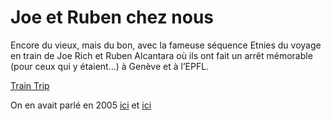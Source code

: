 # Joe et Ruben chez nous

Encore du vieux, mais du bon, avec la fameuse séquence Etnies du voyage en train de Joe Rich et Ruben Alcantara où ils ont fait un arrêt mémorable (pour ceux qui y étaient...) à Genève et à l’EPFL.

[Train Trip](https://vimeo.com/9580345)

On en avait parlé en 2005 [ici](./2005-06-14.md) et [ici](./2005-05-01.md)
